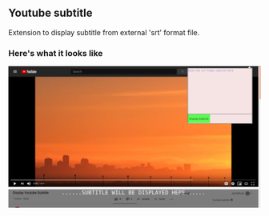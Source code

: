 ## Youtube subtitle 
Extension to display subtitle from external 'srt' format file.

### Here's what it looks like

![DEMO](./demo.png)
